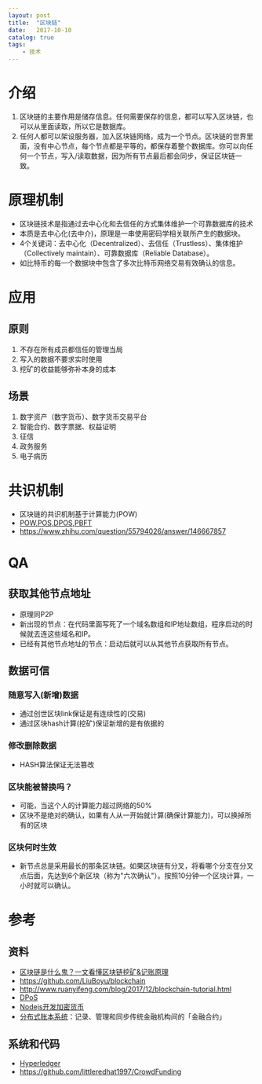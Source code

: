 ```yaml
---
layout: post
title:  "区块链"
date:   2017-10-10
catalog: true
tags:
    - 技术
---
```


# 介绍
1. 区块链的主要作用是储存信息。任何需要保存的信息，都可以写入区块链，也可以从里面读取，所以它是数据库。
1. 任何人都可以架设服务器，加入区块链网络，成为一个节点。区块链的世界里面，没有中心节点，每个节点都是平等的，都保存着整个数据库。你可以向任何一个节点，写入/读取数据，因为所有节点最后都会同步，保证区块链一致。

# 原理机制
* 区块链技术是指通过去中心化和去信任的方式集体维护一个可靠数据库的技术
* 本质是去中心化(去中介)，原理是一串使用密码学相关联所产生的数据块。
* 4个关键词：去中心化（Decentralized）、去信任（Trustless）、集体维护（Collectively maintain）、可靠数据库（Reliable Database）。
* 如比特币的每一个数据块中包含了多次比特币网络交易有效确认的信息。

# 应用
## 原则
1. 不存在所有成员都信任的管理当局
1. 写入的数据不要求实时使用
1. 挖矿的收益能够弥补本身的成本

## 场景
1. 数字资产（数字货币）、数字货币交易平台
1. 智能合约、数字票据、权益证明
1. 征信
1. 政务服务
1. 电子病历

# 共识机制
* 区块链的共识机制基于计算能力(POW)
* [POW,POS,DPOS,PBFT](http://blog.csdn.net/lsttoy/article/details/61624287)
* https://www.zhihu.com/question/55794026/answer/146667857

# QA
## 获取其他节点地址
* 原理同P2P
* 新出现的节点：在代码里面写死了一个域名数组和IP地址数组，程序启动的时候就去连这些域名和IP。
* 已经有其他节点地址的节点：启动后就可以从其他节点获取所有节点。
## 数据可信
### 随意写入(新增)数据
* 通过创世区块link保证是有连续性的(交易)
* 通过区块hash计算(挖矿)保证新增的是有依据的

### 修改删除数据
* HASH算法保证无法篡改

### 区块能被替换吗？
* 可能，当这个人的计算能力超过网络的50%
* 区块不是绝对的确认，如果有人从一开始就计算(确保计算能力)，可以换掉所有的区块

### 区块何时生效
* 新节点总是采用最长的那条区块链。如果区块链有分叉，将看哪个分支在分叉点后面，先达到6个新区块（称为"六次确认"）。按照10分钟一个区块计算，一小时就可以确认。

# 参考
## 资料
* [区块链是什么鬼？一文看懂区块链挖矿&记账原理](https://wenku.baidu.com/view/bc1edcc7f9c75fbfc77da26925c52cc58bd6907d.html)
* https://github.com/LiuBoyu/blockchain
* http://www.ruanyifeng.com/blog/2017/12/blockchain-tutorial.html
* [DPoS](https://steemit.com/dpos/@legendx/dpos)
* [Nodejs开发加密货币](http://bitcoin-on-nodejs.ebookchain.org/)
* [分布式账本系统](http://www.cnblogs.com/aberic/tag/Hyperledger/)：记录、管理和同步传统金融机构间的「金融合约」

## 系统和代码
* [Hyperledger](http://www.hyperledger.org/)
* https://github.com/littleredhat1997/CrowdFunding
